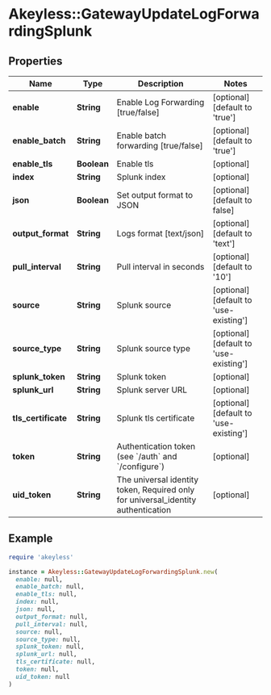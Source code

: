 # Akeyless::GatewayUpdateLogForwardingSplunk

## Properties

| Name | Type | Description | Notes |
| ---- | ---- | ----------- | ----- |
| **enable** | **String** | Enable Log Forwarding [true/false] | [optional][default to &#39;true&#39;] |
| **enable_batch** | **String** | Enable batch forwarding [true/false] | [optional][default to &#39;true&#39;] |
| **enable_tls** | **Boolean** | Enable tls | [optional] |
| **index** | **String** | Splunk index | [optional] |
| **json** | **Boolean** | Set output format to JSON | [optional][default to false] |
| **output_format** | **String** | Logs format [text/json] | [optional][default to &#39;text&#39;] |
| **pull_interval** | **String** | Pull interval in seconds | [optional][default to &#39;10&#39;] |
| **source** | **String** | Splunk source | [optional][default to &#39;use-existing&#39;] |
| **source_type** | **String** | Splunk source type | [optional][default to &#39;use-existing&#39;] |
| **splunk_token** | **String** | Splunk token | [optional] |
| **splunk_url** | **String** | Splunk server URL | [optional] |
| **tls_certificate** | **String** | Splunk tls certificate | [optional][default to &#39;use-existing&#39;] |
| **token** | **String** | Authentication token (see &#x60;/auth&#x60; and &#x60;/configure&#x60;) | [optional] |
| **uid_token** | **String** | The universal identity token, Required only for universal_identity authentication | [optional] |

## Example

```ruby
require 'akeyless'

instance = Akeyless::GatewayUpdateLogForwardingSplunk.new(
  enable: null,
  enable_batch: null,
  enable_tls: null,
  index: null,
  json: null,
  output_format: null,
  pull_interval: null,
  source: null,
  source_type: null,
  splunk_token: null,
  splunk_url: null,
  tls_certificate: null,
  token: null,
  uid_token: null
)
```


